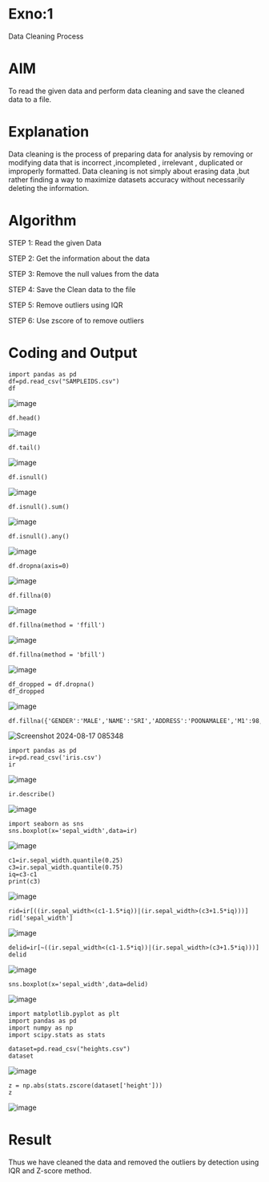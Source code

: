 # Exno:1
Data Cleaning Process

# AIM
To read the given data and perform data cleaning and save the cleaned data to a file.

# Explanation
Data cleaning is the process of preparing data for analysis by removing or modifying data that is incorrect ,incompleted , irrelevant , duplicated or improperly formatted. Data cleaning is not simply about erasing data ,but rather finding a way to maximize datasets accuracy without necessarily deleting the information.

# Algorithm
STEP 1: Read the given Data

STEP 2: Get the information about the data

STEP 3: Remove the null values from the data

STEP 4: Save the Clean data to the file

STEP 5: Remove outliers using IQR

STEP 6: Use zscore of to remove outliers

# Coding and Output
```
import pandas as pd
df=pd.read_csv("SAMPLEIDS.csv")
df
```
![image](https://github.com/user-attachments/assets/e1c25789-4edf-4888-ae15-1adc8904f051)
```
df.head()
```
![image](https://github.com/user-attachments/assets/1808ec6e-ac64-4766-8053-bc394b35de7f)
```
df.tail()
```
![image](https://github.com/user-attachments/assets/c5df3289-2ad5-4f1b-8622-c939d81a1335)

```
df.isnull()
```

![image](https://github.com/user-attachments/assets/d43b2de0-54c8-4a7e-8b2d-70ef1d5ec5e0)

```
df.isnull().sum()
```

![image](https://github.com/user-attachments/assets/501345b4-aa85-4e5c-8a71-be41d40c73c7)

```
df.isnull().any()
```

![image](https://github.com/user-attachments/assets/c2e9986a-5dd0-4d42-9f65-984dda9befd2)

```
df.dropna(axis=0)
```

![image](https://github.com/user-attachments/assets/22ad9302-8786-408e-8d4b-684afb5ff7cb)

```
df.fillna(0)
```

![image](https://github.com/user-attachments/assets/9e91a2a4-22e6-4147-8850-722d8a48ae3e)

```
df.fillna(method = 'ffill')
```

![image](https://github.com/user-attachments/assets/ceeac0cb-5947-4870-9627-c71daa5c7b8e)

```
df.fillna(method = 'bfill')
```

![image](https://github.com/user-attachments/assets/94c4bd5f-5a42-44f6-a6fe-c237225f6b81)

```
df_dropped = df.dropna()
df_dropped
```

![image](https://github.com/user-attachments/assets/aad7b5bc-53c2-4e81-a3ab-ef5993915ceb)

```
df.fillna({'GENDER':'MALE','NAME':'SRI','ADDRESS':'POONAMALEE','M1':98,'M2':87,'M3':76,'M4':92,'TOTAL':305,'AVG':89.999999})
```

![Screenshot 2024-08-17 085348](https://github.com/user-attachments/assets/a9724e3f-bf9a-45ae-a4a2-caa2d1a7a756)

```
import pandas as pd
ir=pd.read_csv('iris.csv')
ir
```

![image](https://github.com/user-attachments/assets/fe51d98b-0546-45f0-8592-6d8270edf50b)

```
ir.describe()
```

![image](https://github.com/user-attachments/assets/8f90444c-9ed1-4331-99ce-c88e4b5f35ac)

```
import seaborn as sns
sns.boxplot(x='sepal_width',data=ir)
```

![image](https://github.com/user-attachments/assets/5dfd8d65-45ff-40d3-b11b-ca36374cc855)

```
c1=ir.sepal_width.quantile(0.25)
c3=ir.sepal_width.quantile(0.75)
iq=c3-c1
print(c3)
```

![image](https://github.com/user-attachments/assets/3769917c-99a9-4e8f-89f1-4f7fc99d9bee)

```
rid=ir[((ir.sepal_width<(c1-1.5*iq))|(ir.sepal_width>(c3+1.5*iq)))]
rid['sepal_width']
```

![image](https://github.com/user-attachments/assets/ec6e977a-d2e2-4cc2-a402-c12bedf9c00b)

```
delid=ir[~((ir.sepal_width<(c1-1.5*iq))|(ir.sepal_width>(c3+1.5*iq)))]
delid
```

![image](https://github.com/user-attachments/assets/84c394a0-f6cc-48c6-9483-229f8584ffc8)

```
sns.boxplot(x='sepal_width',data=delid)
```

![image](https://github.com/user-attachments/assets/abdd832e-d27f-4236-9b03-c7702be75c00)

```
import matplotlib.pyplot as plt
import pandas as pd
import numpy as np
import scipy.stats as stats
```
```
dataset=pd.read_csv("heights.csv")
dataset
```

![image](https://github.com/user-attachments/assets/1fb29efd-4590-4e54-a2f0-42e1b5b47422)

```
z = np.abs(stats.zscore(dataset['height']))
z
```

![image](https://github.com/user-attachments/assets/9c614357-8ffd-4c30-9b80-535c920b65d5)



# Result

Thus we have cleaned the data and removed the outliers by detection using IQR and Z-score method.
